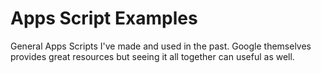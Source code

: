 # Apps Script Examples
General Apps Scripts I've made and used in the past. Google themselves provides great resources but seeing it all together can useful as well. 
